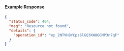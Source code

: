 
#### Example Response
```json
{
  "status_code": 404,
  "msg": "Resource not found",
  "details": {
    "operation_id": "op_2NTVHBYCpzSlGQ3KW8GCMP3n7qF"
  }
}